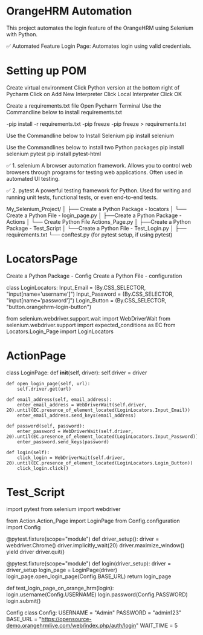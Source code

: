 # OrangeHRM Automation
This project automates the login feature of the OrangeHRM using Selenium with Python.

✅ Automated Feature
Login Page: Automates login using valid credentials.

# Setting up POM
Create virtual environment 
Click Python version at the bottom right of Pycharm
Click on Add New Interpreter
Click Local Interpreter
Click OK

Create a requirements.txt file
Open Pycharm Terminal
Use the Commandline below to install requirements.txt 

-pip install -r requirements.txt
-pip  freeze
-pip  freeze > requirements.txt

Use the Commandline below to Install Selenium 
pip install selenium

Use the Commandlines below to install two Python packages
pip install selenium pytest
pip install pytest-html

✅ 1. selenium
A browser automation framework.
Allows you to control web browsers through programs for testing web applications.
Often used in automated UI testing.

✅ 2. pytest
A powerful testing framework for Python.
Used for writing and running unit tests, functional tests, or even end-to-end tests.

My_Selenium_Project/
│
├── Create a Python Package - locators
│   └── Create a Python File - login_page.py
│
├──Create a Python Package - Actions 
│   └── Create Python File Actions_Page.py
│
├──Create a Python Package - Test_Script
│   └──Create a Python File - Test_Login.py
│
├── requirements.txt
└── conftest.py (for pytest setup, if using pytest)

# LocatorsPage
Create a Python Package - Config
Create a Python File - configuration

class LoginLocators:
      Input_Email = (By.CSS_SELECTOR, "input[name='username']")
      Input_Password = (By.CSS_SELECTOR, "input[name='password']")
      Login_Button = (By.CSS_SELECTOR, "button.orangehrm-login-button")

from selenium.webdriver.support.wait import WebDriverWait
from selenium.webdriver.support import expected_conditions as EC
from Locators.Login_Page import LoginLocators

# ActionPage
class LoginPage:
    def __init__(self, driver):
        self.driver = driver

    def open_login_page(self, url):
        self.driver.get(url)

    def email_address(self, email_address):
        enter_email_address = WebDriverWait(self.driver, 20).until(EC.presence_of_element_located(LoginLocators.Input_Email))
        enter_email_address.send_keys(email_address)

    def password(self, password):
        enter_password = WebDriverWait(self.driver, 20).until(EC.presence_of_element_located(LoginLocators.Input_Password))
        enter_password.send_keys(password)

    def login(self):
        click_login = WebDriverWait(self.driver, 20).until(EC.presence_of_element_located(LoginLocators.Login_Button))
        click_login.click()

# Test_Script
import pytest
from selenium import webdriver

from Action.Action_Page import LoginPage
from Config.configuration import Config

@pytest.fixture(scope="module")
def driver_setup():
    driver = webdriver.Chrome()
    driver.implicitly_wait(20)
    driver.maximize_window()
    yield driver
    driver.quit()

@pytest.fixture(scope="module")
def login(driver_setup):
    driver = driver_setup
    login_page = LoginPage(driver)
    login_page.open_login_page(Config.BASE_URL)
    return login_page

def test_login_page_on_orange_hrm(login):
    login.username(Config.USERNAME)
    login.password(Config.PASSWORD)
    login.submit()

Config
class Config:
      USERNAME = "Admin"
      PASSWORD = "admin123"
      BASE_URL = "https://opensource-demo.orangehrmlive.com/web/index.php/auth/login"
      WAIT_TIME = 5